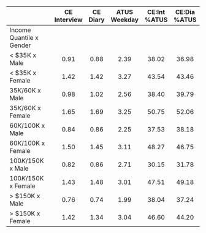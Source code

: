 
|                      | CE<br>Interview |  CE<br>Diary | ATUS<br>Weekday | CE:Int<br>%ATUS | CE:Dia<br>%ATUS |
| -------------------- | :----------: | :----------: | :----------: | :----------: | :----------: |
| Income Quantile x Gender |              |              |              |              |              |
|     < $35K x Male    |         0.91 |         0.88 |         2.39 |        38.02 |        36.98 |
|     < $35K x Female  |         1.42 |         1.42 |         3.27 |        43.54 |        43.46 |
|  $35K/$60K x Male    |         0.98 |         1.02 |         2.56 |        38.40 |        39.79 |
|  $35K/$60K x Female  |         1.65 |         1.69 |         3.25 |        50.75 |        52.06 |
|  $60K/$100K x Male   |         0.84 |         0.86 |         2.25 |        37.53 |        38.18 |
|  $60K/$100K x Female |         1.50 |         1.45 |         3.11 |        48.27 |        46.75 |
| $100K/$150K x Male   |         0.82 |         0.86 |         2.71 |        30.15 |        31.78 |
| $100K/$150K x Female |         1.43 |         1.48 |         3.01 |        47.51 |        49.18 |
|     > $150K x Male   |         0.76 |         0.74 |         1.99 |        38.04 |        37.24 |
|     > $150K x Female |         1.42 |         1.34 |         3.04 |        46.60 |        44.20 |


